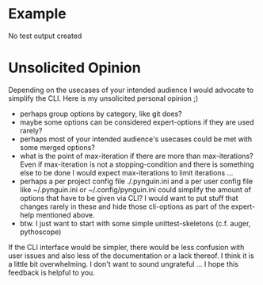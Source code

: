 # Example

No test output created

# Unsolicited Opinion

Depending on the usecases of your intended audience I would advocate to simplify the CLI. Here is my unsolicited personal opinion ;)

 - perhaps group options by category, like git does?
 - maybe some options can be considered expert-options if they are used rarely?
 - perhaps most of your intended audience's usecases could be met with some merged options?
 - what is the point of max-iteration if there are more than max-iterations? Even if max-iteration is not a stopping-condition and there is something else to be done I would expect max-iterations to limit iterations …
 - perhaps a per project config file ./.pynguin.ini and a per user config file like ~/.pynguin.ini or ~/.config/pynguin.ini could simplify the amount of options that have to be given via CLI? I would want to put stuff that changes rarely in these and hide those cli-options as part of the expert-help mentioned above.
  - btw. I just want to start with some simple unittest-skeletons (c.f. auger, pythoscope)
 
 If the CLI interface would be simpler, there would be less confusion with user issues and also less of the documentation or a lack thereof. I think it is a little bit overwhelming. I don't want to sound ungrateful … I hope this feedback is helpful to you.
